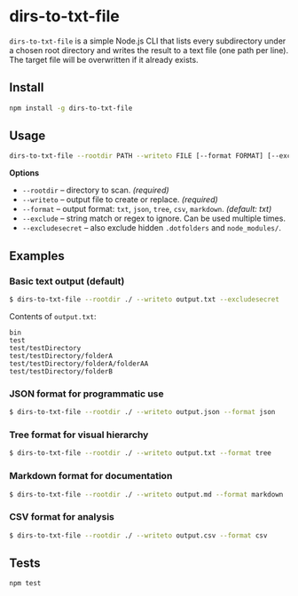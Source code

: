 # dirs-to-txt-file

`dirs-to-txt-file` is a simple Node.js CLI that lists every subdirectory under a chosen root directory and writes the result to a text file (one path per line). The target file will be overwritten if it already exists.

## Install

```bash
npm install -g dirs-to-txt-file
```

## Usage

```bash
dirs-to-txt-file --rootdir PATH --writeto FILE [--format FORMAT] [--exclude PATTERN ...] [--excludesecret]
```

**Options**

- `--rootdir` – directory to scan. *(required)*
- `--writeto` – output file to create or replace. *(required)*
- `--format` – output format: `txt`, `json`, `tree`, `csv`, `markdown`. *(default: txt)*
- `--exclude` – string match or regex to ignore. Can be used multiple times.
- `--excludesecret` – also exclude hidden `.dotfolders` and `node_modules/`.

## Examples

### Basic text output (default)
```bash
$ dirs-to-txt-file --rootdir ./ --writeto output.txt --excludesecret
```

Contents of `output.txt`:
```
bin
test
test/testDirectory
test/testDirectory/folderA
test/testDirectory/folderA/folderAA
test/testDirectory/folderB
```

### JSON format for programmatic use
```bash
$ dirs-to-txt-file --rootdir ./ --writeto output.json --format json
```

### Tree format for visual hierarchy
```bash
$ dirs-to-txt-file --rootdir ./ --writeto output.txt --format tree
```

### Markdown format for documentation
```bash
$ dirs-to-txt-file --rootdir ./ --writeto output.md --format markdown
```

### CSV format for analysis
```bash
$ dirs-to-txt-file --rootdir ./ --writeto output.csv --format csv
```

## Tests

```bash
npm test
```
